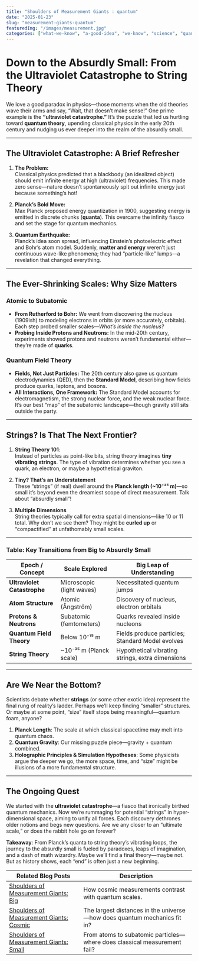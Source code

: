 ```yaml
---
title: "Shoulders of Measurement Giants : quantum"
date: "2025-01-23"
slug: "measurement-giants-quantum"
featuredImg: "/images/measurement.jpg"
categories: ["what-we-know", "a-good-idea", "we-know", "science", "quantum"]
---
```


# Down to the Absurdly Small: From the Ultraviolet Catastrophe to String Theory

We love a good paradox in physics—those moments when the old theories wave their arms and say, “Wait, that doesn’t make sense!” One prime example is the **“ultraviolet catastrophe.”** It’s the puzzle that led us hurtling toward **quantum theory**, upending classical physics in the early 20th century and nudging us ever deeper into the realm of the absurdly small.

---

## The Ultraviolet Catastrophe: A Brief Refresher

1. **The Problem:**  
   Classical physics predicted that a blackbody (an idealized object) should emit infinite energy at high (ultraviolet) frequencies. This made zero sense—nature doesn’t spontaneously spit out infinite energy just because something’s hot!

2. **Planck’s Bold Move:**  
   Max Planck proposed energy quantization in 1900, suggesting energy is emitted in discrete chunks (**quanta**). This overcame the infinity fiasco and set the stage for quantum mechanics.

3. **Quantum Earthquake:**  
   Planck’s idea soon spread, influencing Einstein’s photoelectric effect and Bohr’s atom model. Suddenly, **matter and energy** weren’t just continuous wave-like phenomena; they had “particle-like” lumps—a revelation that changed everything.

---

## The Ever-Shrinking Scales: Why Size Matters

### Atomic to Subatomic
- **From Rutherford to Bohr:** We went from discovering the nucleus (1909ish) to modeling electrons in orbits (or more accurately, orbitals). Each step probed smaller scales—*What’s inside the nucleus?*  
- **Probing Inside Protons and Neutrons:** In the mid-20th century, experiments showed protons and neutrons weren’t fundamental either—they’re made of **quarks**.

### Quantum Field Theory
- **Fields, Not Just Particles:** The 20th century also gave us quantum electrodynamics (QED), then the **Standard Model**, describing how fields produce quarks, leptons, and bosons.  
- **All Interactions, One Framework:** The Standard Model accounts for electromagnetism, the strong nuclear force, and the weak nuclear force. It’s our best “map” of the subatomic landscape—though gravity still sits outside the party.

---

## Strings? Is That The Next Frontier?

1. **String Theory 101**:  
   Instead of particles as point-like bits, string theory imagines **tiny vibrating strings**. The type of vibration determines whether you see a quark, an electron, or maybe a hypothetical graviton.

2. **Tiny? That’s an Understatement**  
   These “strings” (if real) dwell around the **Planck length (~10⁻³⁵ m)**—so small it’s beyond even the dreamiest scope of direct measurement. Talk about “absurdly small”!

3. **Multiple Dimensions**  
   String theories typically call for extra spatial dimensions—like 10 or 11 total. Why don’t we see them? They might be **curled up** or “compactified” at unfathomably small scales.

---

### Table: Key Transitions from Big to Absurdly Small

| Epoch / Concept               | Scale Explored          | Big Leap of Understanding                        |
|-------------------------------|-------------------------|--------------------------------------------------|
| **Ultraviolet Catastrophe**  | Microscopic (light waves) | Necessitated quantum jumps                      |
| **Atom Structure**            | Atomic (Ångström)       | Discovery of nucleus, electron orbitals         |
| **Protons & Neutrons**        | Subatomic (femtometers)  | Quarks revealed inside nucleons                 |
| **Quantum Field Theory**      | Below 10⁻¹⁵ m           | Fields produce particles; Standard Model evolves|
| **String Theory**             | ~10⁻³⁵ m (Planck scale) | Hypothetical vibrating strings, extra dimensions|

---

## Are We Near the Bottom?

Scientists debate whether **strings** (or some other exotic idea) represent the final rung of reality’s ladder. Perhaps we’ll keep finding “smaller” structures. Or maybe at some point, “size” itself stops being meaningful—quantum foam, anyone?

1. **Planck Length**: The scale at which classical spacetime may melt into quantum chaos.  
2. **Quantum Gravity**: Our missing puzzle piece—gravity + quantum combined.  
3. **Holographic Principles & Simulation Hypotheses**: Some physicists argue the deeper we go, the more space, time, and “size” might be illusions of a more fundamental structure.

---

## The Ongoing Quest
We started with the **ultraviolet catastrophe**—a fiasco that ironically birthed quantum mechanics. Now we’re rummaging for potential “strings” in hyper-dimensional space, aiming to unify all forces. Each discovery dethrones older notions and begs new questions. Are we any closer to an “ultimate scale,” or does the rabbit hole go on forever?

**Takeaway**: From Planck’s quanta to string theory’s vibrating loops, the journey to the absurdly small is fueled by paradoxes, leaps of imagination, and a dash of math wizardry. Maybe we’ll find a final theory—maybe not. But as history shows, each “end” is often just a new beginning.


| **Related Blog Posts** | **Description** |
|------------------------|----------------|
| [Shoulders of Measurement Giants: Big](../measurement-giants-big.md) | How cosmic measurements contrast with quantum scales. |
| [Shoulders of Measurement Giants: Cosmic](../measurement-giants-cosmic.md) | The largest distances in the universe—how does quantum mechanics fit in? |
| [Shoulders of Measurement Giants: Small](../measurement-giants-small.md) | From atoms to subatomic particles—where does classical measurement fail? |
